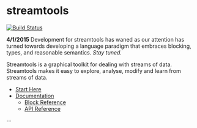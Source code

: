 # streamtools

[![Build Status](https://travis-ci.org/nytlabs/streamtools.png?branch=master)](https://travis-ci.org/nytlabs/streamtools)

**4/1/2015**
Development for streamtools has waned as our attention has turned towards developing a language paradigm that embraces blocking, types, and reasonable semantics. *Stay tuned.*

Streamtools is a graphical toolkit for dealing with streams of data. Streamtools makes it easy to explore, analyse, modify and learn from streams of data.

* [Start Here](http://nytlabs.github.io/streamtools)
* [Documentation](http://nytlabs.github.io/streamtools/docs/#)
    * [Block Reference](http://nytlabs.github.io/streamtools/docs/#reference/blocks)
    * [API Reference](http://nytlabs.github.io/streamtools/docs/#reference/api)

-- 
